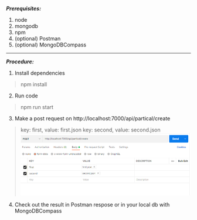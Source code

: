 
___Prerequisites:___

1. node
2. mongodb
3. npm
4. (optional) Postman 
5. (optional) MongoDBCompass
____

___Procedure:___ 

1. Install dependencies
> npm install
2. Run code
> npm run start
3. Make a post request on http://localhost:7000/api/partical/create 
 >key: first, value: first.json
 >key: second, value: second.json
![](./assets/screen.png)
4. Check out the result in Postman respose or in your local db with MongoDBCompass

